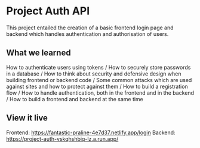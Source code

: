 # Project Auth API

This project entailed the creation of a basic frontend login page and backend which handles authentication and authorisation of users.

## What we learned

How to authenticate users using tokens / How to securely store passwords in a database / How to think about security and defensive design when building frontend or backend code / Some common attacks which are used against sites and how to protect against them / How to build a registration flow / How to handle authentication, both in the frontend and in the backend / How to build a frontend and backend at the same time

## View it live

Frontend: https://fantastic-praline-4e7d37.netlify.app/login
Backend: https://project-auth-vskqhshbiq-lz.a.run.app/
